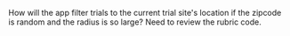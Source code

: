 How will the app filter trials to the current trial site's location if the zipcode is random and the radius is so large?
Need to review the rubric code.
